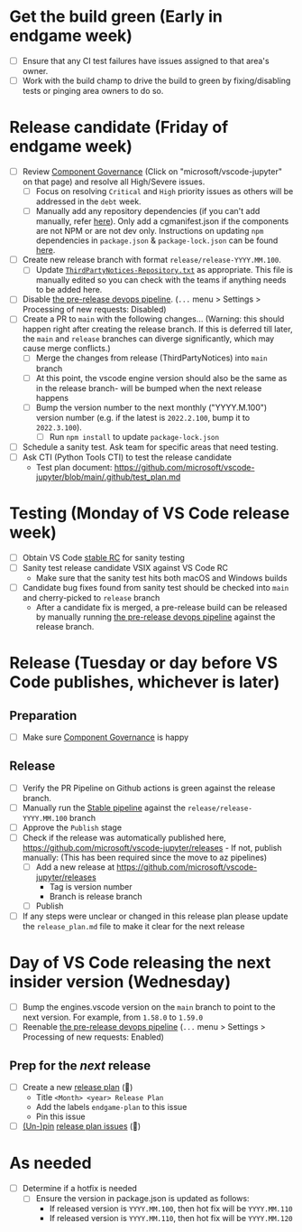# Get the build green (Early in endgame week)

- [ ] Ensure that any CI test failures have issues assigned to that area's owner.
- [ ] Work with the build champ to drive the build to green by fixing/disabling tests or pinging area owners to do so.

# Release candidate (Friday of endgame week)
-   [ ] Review [Component Governance](https://dev.azure.com/monacotools/Monaco/_componentGovernance/191876) (Click on "microsoft/vscode-jupyter" on that page) and resolve all High/Severe issues.
    -   [ ] Focus on resolving `Critical` and `High` priority issues as others will be addressed in the `debt` week.
    -   [ ] Manually add any repository dependencies (if you can't add manually, refer [here](https://docs.opensource.microsoft.com/tools/cg/features/cgmanifest/)). Only add a cgmanifest.json if the components are not NPM or are not dev only.
        Instructions on updating `npm` dependencies in `package.json` & `package-lock.json` can be found [here](https://github.com/microsoft/vscode-jupyter/wiki/Resolving-Component-Governance-and-Dependabot-issues-(updating-package-lock.json)).
-   [ ] Create new release branch with format `release/release-YYYY.MM.100`.
    -   [ ] Update [`ThirdPartyNotices-Repository.txt`](https://github.com/Microsoft/vscode-jupyter/blob/main/ThirdPartyNotices-Repository.txt) as appropriate. This file is manually edited so you can check with the teams if anything needs to be added here.
-   [ ] Disable [the pre-release devops pipeline](https://dev.azure.com/monacotools/Monaco/_build?definitionId=283). (`...` menu > Settings > Processing of new requests: Disabled)
-   [ ] Create a PR to `main` with the following changes... (Warning: this should happen right after creating the release branch. If this is deferred till later, the `main` and `release` branches can diverge significantly, which may cause merge conflicts.)
    -   [ ] Merge the changes from release (ThirdPartyNotices) into `main` branch
    -   [ ] At this point, the vscode engine version should also be the same as in the release branch- will be bumped when the next release happens
    -   [ ] Bump the version number to the next monthly ("YYYY.M.100") version number (e.g. if the latest is `2022.2.100`, bump it to `2022.3.100`).
        -   [ ] Run `npm install` to update `package-lock.json`
-   [ ] Schedule a sanity test. Ask team for specific areas that need testing.
-   [ ] Ask CTI (Python Tools CTI) to test the release candidate
    -   Test plan document: https://github.com/microsoft/vscode-jupyter/blob/main/.github/test_plan.md

# Testing (Monday of VS Code release week)

-  [ ] Obtain VS Code [stable RC](https://builds.code.visualstudio.com/builds/stable) for sanity testing
-  [ ] Sanity test release candidate VSIX against VS Code RC
   -   Make sure that the sanity test hits both macOS and Windows builds
-  [ ] Candidate bug fixes found from sanity test should be checked into `main` and cherry-picked to `release` branch
   -   After a candidate fix is merged, a pre-release build can be released by manually running [the pre-release devops pipeline](https://dev.azure.com/monacotools/Monaco/_build?definitionId=283) against the release branch.

# Release (Tuesday or day before VS Code publishes, whichever is later)

## Preparation

-   [ ] Make sure [Component Governance](https://dev.azure.com/monacotools/Monaco/_componentGovernance/191876) is happy

## Release

-   [ ] Verify the PR Pipeline on Github actions is green against the release branch.
-   [ ] Manually run the [Stable pipeline](https://dev.azure.com/monacotools/Monaco/_build?definitionId=284) against the `release/release-YYYY.MM.100` branch
-   [ ] Approve the `Publish` stage
-   [ ] Check if the release was automatically published here, https://github.com/microsoft/vscode-jupyter/releases - If not, publish manually: (This has been required since the move to az pipelines)
    -   [ ] Add a new release at https://github.com/microsoft/vscode-jupyter/releases
        - Tag is version number
        - Branch is release branch
    -   [ ] Publish
-   [ ] If any steps were unclear or changed in this release plan please update the `release_plan.md` file to make it clear for the next release

# Day of VS Code releasing the next insider version (Wednesday)
-   [ ] Bump the engines.vscode version on the `main` branch to point to the next version. For example, from `1.58.0` to `1.59.0`
-   [ ] Reenable [the pre-release devops pipeline](https://dev.azure.com/monacotools/Monaco/_build?definitionId=283) (`...` menu > Settings > Processing of new requests: Enabled)

## Prep for the _next_ release

-   [ ] Create a new [release plan](https://raw.githubusercontent.com/microsoft/vscode-jupyter/main/.github/release_plan.md) (🤖)
    * Title `<Month> <year> Release Plan`
    * Add the labels `endgame-plan` to this issue
    * Pin this issue
-   [ ] [(Un-)pin](https://help.github.com/en/articles/pinning-an-issue-to-your-repository) [release plan issues](https://github.com/Microsoft/vscode-jupyter/labels/release-plan) (🤖)

# As needed

-   [ ] Determine if a hotfix is needed
    -   [ ] Ensure the version in package.json is updated as follows:
        * If released version is `YYYY.MM.100`, then hot fix will be `YYYY.MM.110`
        * If released version is `YYYY.MM.110`, then hot fix will be `YYYY.MM.120`
